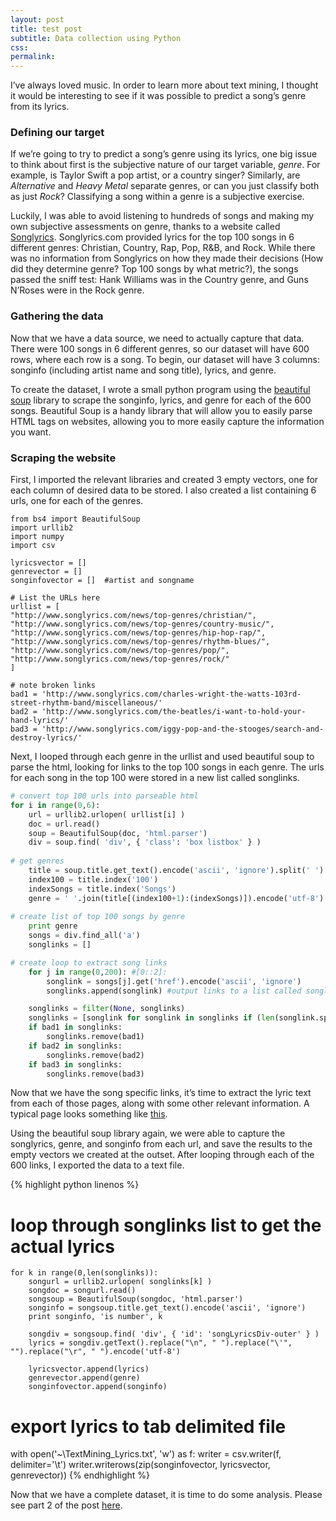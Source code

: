 ```yaml
---
layout: post
title: test post
subtitle: Data collection using Python
css: 
permalink: 
---
```


I’ve always loved music. In order to learn more about text mining, I thought it would be interesting to see if it was possible to predict a song’s genre from its lyrics.

### Defining our target
If we’re going to try to predict a song’s genre using its lyrics, one big issue to think about first is the subjective nature of our target variable, _genre_. For example, is Taylor Swift a pop artist, or a country singer? Similarly, are _Alternative_ and _Heavy Metal_ separate genres, or can you just classify both as just _Rock_?  Classifying a song within a genre is a subjective exercise.
 
Luckily, I was able to avoid listening to hundreds of songs and making my own subjective assessments on genre, thanks to a website called [Songlyrics](http://www.songlyrics.com/news/top-genres/country-music). Songlyrics.com provided lyrics for the top 100 songs in 6 different genres: Christian, Country, Rap, Pop, R&B, and Rock. While there was no information from Songlyrics on how they made their decisions (How did they determine genre? Top 100 songs by what metric?), the songs passed the sniff test: Hank Williams was in the Country genre, and Guns N’Roses were in the Rock genre.

### Gathering the data
Now that we have a data source, we need to actually capture that data. There were 100 songs in 6 different genres, so our dataset will have 600 rows, where each row is a song. To begin, our dataset will have 3 columns: songinfo (including artist name and song title), lyrics, and genre.

To create the dataset, I wrote a small python program using the [beautiful soup](https://www.crummy.com/software/BeautifulSoup/bs4/doc/) library to scrape the songinfo, lyrics, and genre for each of the 600 songs. Beautiful Soup is a handy library that will allow you to easily parse HTML tags on websites, allowing you to more easily capture the information you want.

### Scraping the website
First, I imported the relevant libraries and created 3 empty vectors, one for each column of desired data to be stored. I also created a list containing 6 urls, one for each of the genres.

<pre><code class="language-python line-numbers">from bs4 import BeautifulSoup
import urllib2
import numpy
import csv
 
lyricsvector = []
genrevector = []
songinfovector = []  #artist and songname

# List the URLs here
urllist = [
"http://www.songlyrics.com/news/top-genres/christian/",
"http://www.songlyrics.com/news/top-genres/country-music/",
"http://www.songlyrics.com/news/top-genres/hip-hop-rap/",
"http://www.songlyrics.com/news/top-genres/rhythm-blues/",
"http://www.songlyrics.com/news/top-genres/pop/",
"http://www.songlyrics.com/news/top-genres/rock/"
]

# note broken links
bad1 = 'http://www.songlyrics.com/charles-wright-the-watts-103rd-street-rhythm-band/miscellaneous/'
bad2 = 'http://www.songlyrics.com/the-beatles/i-want-to-hold-your-hand-lyrics/'
bad3 = 'http://www.songlyrics.com/iggy-pop-and-the-stooges/search-and-destroy-lyrics/'
</code></pre>

Next, I looped through each genre in the urllist and used beautiful soup to parse the html, looking for links to the top 100 songs in each genre. The urls for each song in the top 100 were stored in a new list called songlinks. 

```python
# convert top 100 urls into parseable html
for i in range(0,6):
    url = urllib2.urlopen( urllist[i] )
    doc = url.read()
    soup = BeautifulSoup(doc, 'html.parser')
    div = soup.find( 'div', { 'class': 'box listbox' } )
 
# get genres
    title = soup.title.get_text().encode('ascii', 'ignore').split(' ')
    index100 = title.index('100')
    indexSongs = title.index('Songs')
    genre = ' '.join(title[(index100+1):(indexSongs)]).encode('utf-8')
 
# create list of top 100 songs by genre
    print genre
    songs = div.find_all('a')
    songlinks = []

# create loop to extract song links
    for j in range(0,200): #[0::2]:
        songlink = songs[j].get('href').encode('ascii', 'ignore')
        songlinks.append(songlink) #output links to a list called songlinks

    songlinks = filter(None, songlinks)
    songlinks = [songlink for songlink in songlinks if (len(songlink.split('/'))==6)]
    if bad1 in songlinks:
        songlinks.remove(bad1)
    if bad2 in songlinks:
        songlinks.remove(bad2)
    if bad3 in songlinks:
        songlinks.remove(bad3)
```

Now that we have the song specific links, it’s time to extract the lyric text from each of those pages, along with some other relevant information. A typical page looks something like [this](http://www.songlyrics.com/the-beatles/yesterday-lyrics/). 

Using the beautiful soup library again, we were able to capture the songlyrics, genre, and songinfo from each url, and save the results to the empty vectors we created at the outset. After looping through each of the 600 links, I exported the data to a text file. 
 
{% highlight python linenos %}  
# loop through songlinks list to get the actual lyrics
    for k in range(0,len(songlinks)):
        songurl = urllib2.urlopen( songlinks[k] )
        songdoc = songurl.read()
        songsoup = BeautifulSoup(songdoc, 'html.parser')
        songinfo = songsoup.title.get_text().encode('ascii', 'ignore')
        print songinfo, 'is number', k

        songdiv = songsoup.find( 'div', { 'id': 'songLyricsDiv-outer' } )
        lyrics = songdiv.getText().replace("\n", " ").replace("\'", "").replace("\r", " ").encode('utf-8')

        lyricsvector.append(lyrics)
        genrevector.append(genre)
        songinfovector.append(songinfo)
 
# export lyrics to tab delimited file
with open('~\TextMining_Lyrics.txt', 'w') as f:
               writer = csv.writer(f, delimiter='\t')
               writer.writerows(zip(songinfovector, lyricsvector, genrevector))
{% endhighlight %}

Now that we have a complete dataset, it is time to do some analysis. Please see part 2 of the post [here]().

